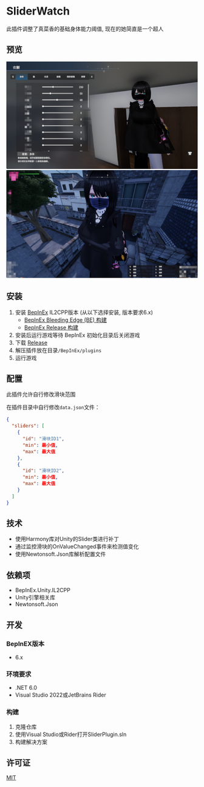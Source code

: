﻿# SliderWatch

此插件调整了真菜香的基础身体能力阈值, 现在的她简直是一个超人

## 预览

![](images/001.png)
![](images/002.png)

## 安装

1. 安装 [BepInEx](https://github.com/BepInEx/BepInEx) IL2CPP版本 (从以下选择安装, 版本要求6.x)
    - [BepInEx Bleeding Edge (BE) 构建](https://builds.bepinex.dev/projects/bepinex_be)
    - [BepInEx Release 构建](https://github.com/BepInEx/BepInEx/releases)
2. 安装后运行游戏等待 BepInEx 初始化目录后关闭游戏
3. 下载 [Release]()
4. 解压插件放在目录`/BepInEx/plugins`
5. 运行游戏

## 配置

此插件允许自行修改滑块范围

在插件目录中自行修改`data.json`文件：

```json
{
  "sliders": [
    {
      "id": "滑块ID1",
      "min": 最小值,
      "max": 最大值
    },
    {
      "id": "滑块ID2",
      "min": 最小值,
      "max": 最大值
    }
  ]
}
```

## 技术

- 使用Harmony库对Unity的Slider类进行补丁
- 通过监控滑块的OnValueChanged事件来检测值变化
- 使用Newtonsoft.Json库解析配置文件

## 依赖项

- BepInEx.Unity.IL2CPP
- Unity引擎相关库
- Newtonsoft.Json

## 开发

### BeplnEX版本

- 6.x

### 环境要求

- .NET 6.0
- Visual Studio 2022或JetBrains Rider

### 构建

1. 克隆仓库
2. 使用Visual Studio或Rider打开SliderPlugin.sln
3. 构建解决方案

## 许可证

[MIT](LICENSE)
